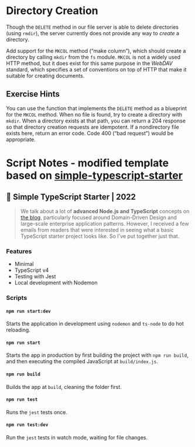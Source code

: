 # Directory Creation

Though the `DELETE` method in our file server is able to delete directories
(using `rmdir`), the server currently does not provide any way to _create_ a
directory.

Add support for the `MKCOL` method (“make column”), which should
create a directory by calling `mkdir` from the `fs` module. `MKCOL` is not a widely
used HTTP method, but it does exist for this same purpose in the _WebDAV_
standard, which specifies a set of conventions on top of HTTP that make it
suitable for creating documents.

## Exercise Hints

You can use the function that implements the `DELETE` method as a blueprint
for the `MKCOL` method. When no file is found, try to create a directory with
`mkdir`. When a directory exists at that path, you can return a 204 response so
that directory creation requests are idempotent. If a nondirectory file exists
here, return an error code. Code 400 (“bad request”) would be appropriate.

# Script Notes - modified template based on [simple-typescript-starter](https://github.com/stemmlerjs/simple-typescript-starter)

## 🧰 Simple TypeScript Starter | 2022

> We talk about a lot of **advanced Node.js and TypeScript** concepts on [the blog](https://khalilstemmler.com), particularly focused around Domain-Driven Design and large-scale enterprise application patterns. However, I received a few emails from readers that were interested in seeing what a basic TypeScript starter project looks like. So I've put together just that.

### Features

- Minimal
- TypeScript v4
- Testing with Jest
- Local development with Nodemon

### Scripts

#### `npm run start:dev`

Starts the application in development using `nodemon` and `ts-node` to do hot reloading.

#### `npm run start`

Starts the app in production by first building the project with `npm run build`, and then executing the compiled JavaScript at `build/index.js`.

#### `npm run build`

Builds the app at `build`, cleaning the folder first.

#### `npm run test`

Runs the `jest` tests once.

#### `npm run test:dev`

Run the `jest` tests in watch mode, waiting for file changes.
